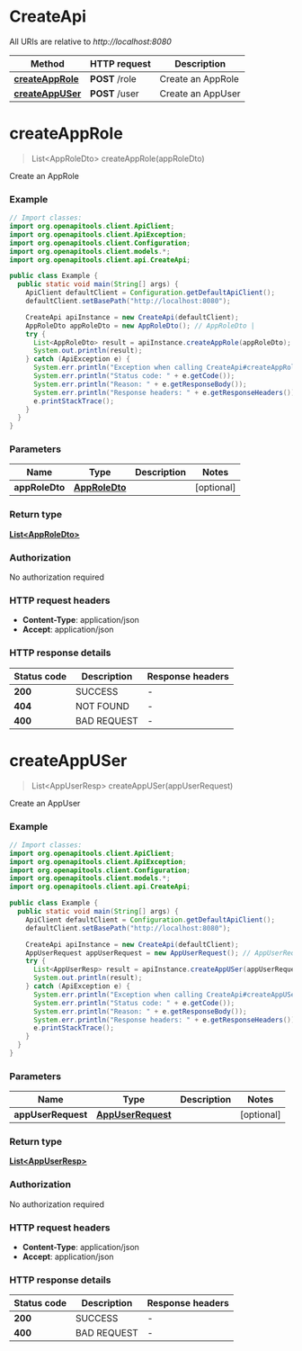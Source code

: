 # CreateApi

All URIs are relative to *http://localhost:8080*

| Method | HTTP request | Description |
|------------- | ------------- | -------------|
| [**createAppRole**](CreateApi.md#createAppRole) | **POST** /role | Create an AppRole |
| [**createAppUSer**](CreateApi.md#createAppUSer) | **POST** /user | Create an AppUser |


<a name="createAppRole"></a>
# **createAppRole**
> List&lt;AppRoleDto&gt; createAppRole(appRoleDto)

Create an AppRole

### Example
```java
// Import classes:
import org.openapitools.client.ApiClient;
import org.openapitools.client.ApiException;
import org.openapitools.client.Configuration;
import org.openapitools.client.models.*;
import org.openapitools.client.api.CreateApi;

public class Example {
  public static void main(String[] args) {
    ApiClient defaultClient = Configuration.getDefaultApiClient();
    defaultClient.setBasePath("http://localhost:8080");

    CreateApi apiInstance = new CreateApi(defaultClient);
    AppRoleDto appRoleDto = new AppRoleDto(); // AppRoleDto | 
    try {
      List<AppRoleDto> result = apiInstance.createAppRole(appRoleDto);
      System.out.println(result);
    } catch (ApiException e) {
      System.err.println("Exception when calling CreateApi#createAppRole");
      System.err.println("Status code: " + e.getCode());
      System.err.println("Reason: " + e.getResponseBody());
      System.err.println("Response headers: " + e.getResponseHeaders());
      e.printStackTrace();
    }
  }
}
```

### Parameters

| Name | Type | Description  | Notes |
|------------- | ------------- | ------------- | -------------|
| **appRoleDto** | [**AppRoleDto**](AppRoleDto.md)|  | [optional] |

### Return type

[**List&lt;AppRoleDto&gt;**](AppRoleDto.md)

### Authorization

No authorization required

### HTTP request headers

 - **Content-Type**: application/json
 - **Accept**: application/json

### HTTP response details
| Status code | Description | Response headers |
|-------------|-------------|------------------|
| **200** | SUCCESS |  -  |
| **404** | NOT FOUND |  -  |
| **400** | BAD REQUEST |  -  |

<a name="createAppUSer"></a>
# **createAppUSer**
> List&lt;AppUserResp&gt; createAppUSer(appUserRequest)

Create an AppUser

### Example
```java
// Import classes:
import org.openapitools.client.ApiClient;
import org.openapitools.client.ApiException;
import org.openapitools.client.Configuration;
import org.openapitools.client.models.*;
import org.openapitools.client.api.CreateApi;

public class Example {
  public static void main(String[] args) {
    ApiClient defaultClient = Configuration.getDefaultApiClient();
    defaultClient.setBasePath("http://localhost:8080");

    CreateApi apiInstance = new CreateApi(defaultClient);
    AppUserRequest appUserRequest = new AppUserRequest(); // AppUserRequest | 
    try {
      List<AppUserResp> result = apiInstance.createAppUSer(appUserRequest);
      System.out.println(result);
    } catch (ApiException e) {
      System.err.println("Exception when calling CreateApi#createAppUSer");
      System.err.println("Status code: " + e.getCode());
      System.err.println("Reason: " + e.getResponseBody());
      System.err.println("Response headers: " + e.getResponseHeaders());
      e.printStackTrace();
    }
  }
}
```

### Parameters

| Name | Type | Description  | Notes |
|------------- | ------------- | ------------- | -------------|
| **appUserRequest** | [**AppUserRequest**](AppUserRequest.md)|  | [optional] |

### Return type

[**List&lt;AppUserResp&gt;**](AppUserResp.md)

### Authorization

No authorization required

### HTTP request headers

 - **Content-Type**: application/json
 - **Accept**: application/json

### HTTP response details
| Status code | Description | Response headers |
|-------------|-------------|------------------|
| **200** | SUCCESS |  -  |
| **400** | BAD REQUEST |  -  |

